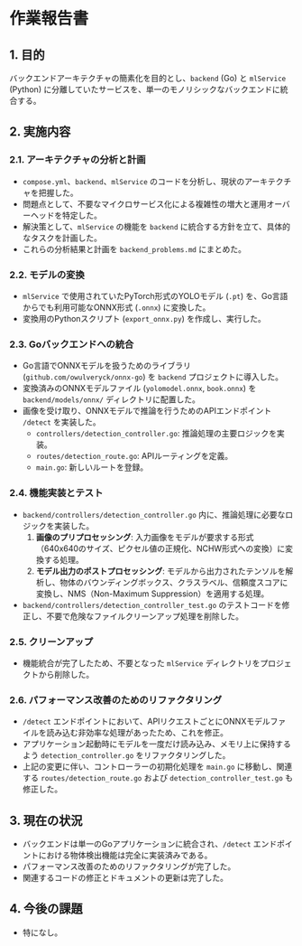 # 作業報告書

## 1. 目的

バックエンドアーキテクチャの簡素化を目的とし、`backend` (Go) と `mlService` (Python) に分離していたサービスを、単一のモノリシックなバックエンドに統合する。

## 2. 実施内容

### 2.1. アーキテクチャの分析と計画

- `compose.yml`、`backend`、`mlService` のコードを分析し、現状のアーキテクチャを把握した。
- 問題点として、不要なマイクロサービス化による複雑性の増大と運用オーバーヘッドを特定した。
- 解決策として、`mlService` の機能を `backend` に統合する方針を立て、具体的なタスクを計画した。
- これらの分析結果と計画を `backend_problems.md` にまとめた。

### 2.2. モデルの変換

- `mlService` で使用されていたPyTorch形式のYOLOモデル (`.pt`) を、Go言語からでも利用可能なONNX形式 (`.onnx`) に変換した。
- 変換用のPythonスクリプト (`export_onnx.py`) を作成し、実行した。

### 2.3. Goバックエンドへの統合

- Go言語でONNXモデルを扱うためのライブラリ (`github.com/owulveryck/onnx-go`) を `backend` プロジェクトに導入した。
- 変換済みのONNXモデルファイル (`yolomodel.onnx`, `book.onnx`) を `backend/models/onnx/` ディレクトリに配置した。
- 画像を受け取り、ONNXモデルで推論を行うためのAPIエンドポイント `/detect` を実装した。
    - `controllers/detection_controller.go`: 推論処理の主要ロジックを実装。
    - `routes/detection_route.go`: APIルーティングを定義。
    - `main.go`: 新しいルートを登録。

### 2.4. 機能実装とテスト

- `backend/controllers/detection_controller.go` 内に、推論処理に必要なロジックを実装した。
    1.  **画像のプリプロセッシング**: 入力画像をモデルが要求する形式（640x640のサイズ、ピクセル値の正規化、NCHW形式への変換）に変換する処理。
    2.  **モデル出力のポストプロセッシング**: モデルから出力されたテンソルを解析し、物体のバウンディングボックス、クラスラベル、信頼度スコアに変換し、NMS（Non-Maximum Suppression）を適用する処理。
- `backend/controllers/detection_controller_test.go` のテストコードを修正し、不要で危険なファイルクリーンアップ処理を削除した。

### 2.5. クリーンアップ

- 機能統合が完了したため、不要となった `mlService` ディレクトリをプロジェクトから削除した。

### 2.6. パフォーマンス改善のためのリファクタリング

- `/detect` エンドポイントにおいて、APIリクエストごとにONNXモデルファイルを読み込む非効率な処理があったため、これを修正。
- アプリケーション起動時にモデルを一度だけ読み込み、メモリ上に保持するよう `detection_controller.go` をリファクタリングした。
- 上記の変更に伴い、コントローラーの初期化処理を `main.go` に移動し、関連する `routes/detection_route.go` および `detection_controller_test.go` も修正した。

## 3. 現在の状況

- バックエンドは単一のGoアプリケーションに統合され、`/detect` エンドポイントにおける物体検出機能は完全に実装済みである。
- パフォーマンス改善のためのリファクタリングが完了した。
- 関連するコードの修正とドキュメントの更新は完了した。

## 4. 今後の課題

- 特になし。
